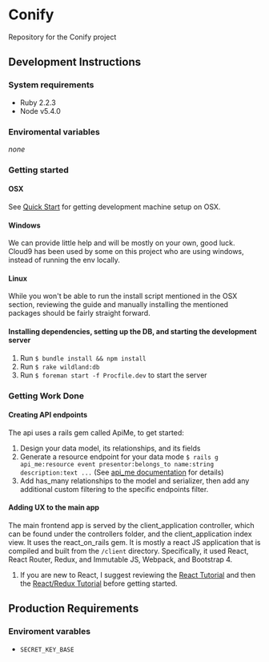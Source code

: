 # Conify
Repository for the Conify project

## Development Instructions
### System requirements
- Ruby 2.2.3
- Node v5.4.0

### Enviromental variables
*none*

### Getting started
#### OSX
See [Quick Start](https://github.com/wildland/guides#setting-up-your-development-enviroment) for getting development machine setup on OSX.
#### Windows
We can provide little help and will be mostly on your own, good luck. Cloud9 has been used by some on this project who are using windows, instead of running the env locally.
#### Linux
While you won't be able to run the install script mentioned in the OSX section, reviewing the guide and manually installing the mentioned packages should be fairly straight forward.

#### Installing dependencies, setting up the DB, and starting the development server
1. Run `$ bundle install && npm install`
2. Run `$ rake wildland:db`
3. Run `$ foreman start -f Procfile.dev` to start the server

### Getting Work Done

#### Creating API endpoints
The api uses a rails gem called ApiMe, to get started:
1. Design your data model, its relationships, and its fields
2. Generate a resource endpoint for your data mode `$ rails g api_me:resource event presentor:belongs_to name:string description:text ...` (See [api_me documentation](https://github.com/wildland/api_me#usage) for details)
3. Add has_many relationships to the model and serializer, then add any additional custom filtering to the specific endpoints filter.

#### Adding UX to the main app
The main frontend app is served by the client_application controller, which can be found under the controllers folder, and the client_application index view. It uses the react_on_rails gem. It is mostly a react JS application that is compiled and built from the `/client` directory. Specifically, it used React, React Router, Redux, and Immutable JS, Webpack, and Bootstrap 4.
1. If you are new to React, I suggest reviewing the [React Tutorial](https://facebook.github.io/react/docs/tutorial.html) and then the [React/Redux Tutorial](https://learnredux.com) before getting started.


## Production Requirements
### Enviroment varables
- `SECRET_KEY_BASE`

